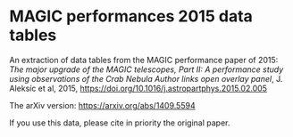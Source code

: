 # MAGIC performances 2015 data tables

An extraction of data tables from the MAGIC performance paper of 2015:
_The major upgrade of the MAGIC telescopes, Part II: A performance study using observations of the Crab Nebula
Author links open overlay panel_, J. Aleksíc et al, 2015, https://doi.org/10.1016/j.astropartphys.2015.02.005

The arXiv version: https://arxiv.org/abs/1409.5594

If you use this data, please cite in priority the original paper.



